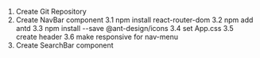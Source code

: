 1. Create Git Repository
2. Create NavBar component
   3.1 npm install react-router-dom
   3.2 npm add antd
   3.3 npm install --save @ant-design/icons
   3.4 set App.css
   3.5 create header
   3.6 make responsive for nav-menu
3. Create SearchBar component
